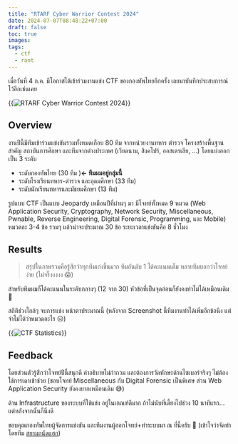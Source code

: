 ```yaml
---
title: "RTARF Cyber Warrior Contest 2024"
date: 2024-07-07T08:48:22+07:00
draft: false
toc: true
images:
tags:
  - ctf
  - rant
---
```


เมื่อวันที่ 4 ก.ค. มีโอกาสได้เข้าร่วมงานแข่ง CTF ของกองทัพไทยอีกครั้ง เลยมาบันทึกประสบการณ์ไว้อีกเช่นเคย

{{<image src="/img/rtarf-cyber-warrior-contest-2024/cover.jpg" alt="RTARF Cyber Warrior Contest 2024" position="center">}}

## Overview

งานปีนี้มีทีมเข้าร่วมแข่งขันรวมทั้งหมดเกือบ 80 ทีม จากหน่วยงานทหาร ตำรวจ โครงสร้างพื้นฐานสำคัญ สถาบันการศึกษา และทีมจากต่างประเทศ (เวียดนาม, สิงคโปร์, ออสเตรเลีย, ...) โดยแบ่งออกเป็น 3 ระดับ

* ระดับกองทัพไทย (30 ทีม )**← ทีมผมอยู่กลุ่มนี้**
* ระดับโรงเรียนทหาร-ตำรวจ และอุดมศึกษา (33 ทีม)
* ระดับนักเรียนทหารและมัธยมศึกษา (13 ทีม)

รูปแบบ CTF เป็นแบบ Jeopardy เหมือนปีที่ผ่านๆ มา มีโจทย์ทั้งหมด 9 หมวด (Web Application Security, Cryptography, Network Security, Miscellaneous, Pwnable, Reverse Engineering, Digital Forensic, Programming, และ Mobile) หมวดละ 3-4 ข้อ รวมๆ แล้วน่าจะประมาณ 30 ข้อ ระยะเวลาแข่งขันคือ 8 ชั่วโมง

## Results

> สรุปในภาพรวมคือรู้สึกว่าทุกทีมเก่งขึ้นมาก ทีมอันดับ 1 ได้คะแนนเต็ม หลายทีมบอกว่าโจทย์ง่าย (ไม่จริ๊งงงงง 😱)

สำหรับทีมผมก็ได้คะแนนในระดับกลางๆ (12 จาก 30) หัวข้อที่เป็นจุดอ่อนก็ยังคงทำไม่ได้เหมือนเดิม 🤣

สถิติช่วงใกล้ๆ จบการแข่ง หน้าตาประมาณนี้ (หลังจาก Screenshot นี้ทีมงานทำได้เพิ่มอีกข้อนึง แต่จำไม่ได้ว่าหมวดอะไร 😑)

{{<image src="/img/rtarf-cyber-warrior-contest-2024/statistics.png" alt="CTF Statistics" position="center">}}

## Feedback

โดยส่วนตัวรู้สึกว่าโจทย์ปีนี้สนุกดี คำอธิบายไม่กำกวม และต้องการวัดทักษะด้านไซเบอร์จริงๆ ไม่ต้องใช้การเดาเข้าช่วย (ชอบโจทย์ Miscellaneous กับ Digital Forensic เป็นพิเศษ ส่วน Web Application Security ยังคงยากเหมือนเดิม 😅)

ด้าน Infrastructure ของระบบที่ใช้แข่ง อยู่ในเกณฑ์ดีมาก ถ้าไม่นับที่เดี้ยงไปช่วง 10 นาทีแรก... แต่หลังจากนั้นก็นิ่งดี

ขอบคุณกองทัพไทยผู้จัดการแข่งขัน และทีมงานผู้ออกโจทย์+ทำระบบมา ณ ที่นี้ครับ 🥳 (เข้าใจว่าจัดทำโดยทีม [สยามถนัดแฮก](https://sth.sh/))
